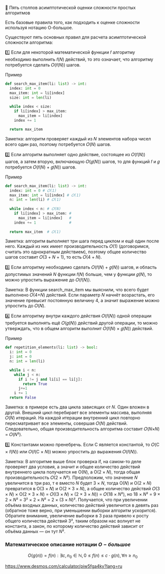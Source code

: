 🔶 Пять столпов асимптотической оценки сложности простых алгоритмов

Есть базовые правила того, как подходить к оценке сложности используя нотацию О-большое.

Существуют пять основных правил для расчета асимптотической сложности алгоритма:

1️⃣ Если для некоторой математической функции 𝑓 алгоритму необходимо выполнить 𝑓(𝑁) действий, то это означает, что алгоритму потребуется сделать 𝑂(𝑓(𝑁)) шагов.

Пример
```python
def search_max_item(li: list) -> int:
  index: int = 0
  max_item: int = li[index]
  size: int = len(li)
  
  while index < size:
    if li[index] > max_item:
      max_item = li[index]
    index += 1

  return max_item
```

Заметка: алгоритм проверяет каждый из 𝑁 элементов набора чисел всего один раз, поэтому потребуется 𝑂(𝑁) шагов.

2️⃣ Если алгоритм выполняет одно действие, состоящее из 𝑂(𝑓(𝑁)) шагов, а затем вторую, включающую 𝑂(𝑔(𝑁)) шагов, то для функций 𝑓 и 𝑔 потребуется 𝑂(𝑓(𝑁) + 𝑔(𝑁)) шагов.

Пример
```python
def search_max_item(li: list) -> int:
  index: int = 0 # 𝑂(1)
  max_item: int = li[index] # 𝑂(1)
  n: int = len(li) # 𝑂(1)
  
  while index < n: # 𝑂(N)
    if li[index] > max_item: #
      max_item = li[index]   #
    index += 1               #
    
  return max_item  # 𝑂(1)
```

Заметка: алгоритм выполняет три шага перед циклом и ещё один после него. Каждый из них имеет производительность 𝑂(1) (договоримся, считать это однократным действием), поэтому общее количество шагов составит 𝑂(3 + 𝑁 + 1), то есть 𝑂(4 + 𝑁).

3️⃣ Если алгоритму необходимо сделать 𝑂(𝑓(𝑁) + 𝑔(𝑁)) шагов, и область допустимых значений 𝑁 функции 𝑓(𝑁) больше, чем у функции 𝑔(𝑁), то можно упростить выражение до 𝑂(𝑓(𝑁)).

Заметка: В функции search_max_item мы выяснили, что всего будет выполнено 𝑂(4+𝑁) действий. Если параметр 𝑁 начнёт возрастать, его значение превысит постоянную величину 4, а значит выражение можно упростить до 𝑂(𝑁).

4️⃣ Если алгоритму внутри каждого действия 𝑂(𝑓(𝑁)) одной операции требуется выполнять ещё 𝑂(𝑔(𝑁)) действий другой операции, то можно утверждать, что в общем алгоритм выполнит 𝑂(𝑓(𝑁) × 𝑔(𝑁)) действий.

Пример
```python
def repetition_elements(li: list) -> bool:
  i: int = 0
  j: int = 0
  n: int = len(li)

  while i < n:
    while j < n:
      if i != j and li[i] == li[j]:
        return True
      j+=1
    i += 1
  return False
```

Заметка: в примере есть два цикла зависящих от 𝑁. Один вложен в другой. Внешний цикл перебирает все элементы массива, выполняя 𝑂(𝑁) итераций. На каждой итерации внутренний цикл повторно пересматривает все элементы, совершая 𝑂(𝑁) действий. Следовательно, общая производительность алгоритма составит 𝑂(𝑁×𝑁) = 𝑂(𝑁²).

5️⃣ Константами можно пренебречь. Если C является константой, то 𝑂(C × 𝑓(𝑁)) или 𝑂(𝑓(C × 𝑁)) можно упростить до выражения 𝑂(𝑓(𝑁)).

Заметка: В алгоритме выше блок проверка if, на самом-то деле проверяет два условия, а значит и общее количество действий внутреннего цикла получается не О(𝑁), a О(2 × 𝑁), тогда общая производительность 𝑂(2 × 𝑁²). Предположим, что значение 𝑁 увеличится в три раз, т е вместо 𝑁 будет 3 × 𝑁, тогда О(𝑁) и О(2 × 𝑁) превратится в О(3 × 𝑁) и О(2 × 3 × 𝑁), а общее количество действий 𝑂(3 × 𝑁) × О(2 × 3 × 𝑁) = 𝑂((3 × 𝑁) × (2 × 3 × 𝑁)) = 𝑂(18 × 𝑁²), но 18 × 𝑁² = 9 × 2 × 𝑁² = 3² × 2 × 𝑁² = 2 × (3 × 𝑁)². Получается, что при увеличении объёма входных данных, количество действий увеличится в девять раз (обратное тоже верно, при уменьшении выборки алгоритм ускорится). Обратите внимание, увеличение выборки в 3 раза привело к росту общего количества действий 3², таким образом нас волнует не константа, а закон, по которому количество действий зависит от объёма данных — он тут 𝑁².


### Математическое описание нотации $O-большое$

 
$$
O(g(n)) = { f(n) : \exists c, n_0 \in \mathbb{N}, 0 \leq f(n) \leq c \cdot g(n), \forall n \geq n_0 }
$$


https://www.desmos.com/calculator/piw5fga4ky?lang=ru